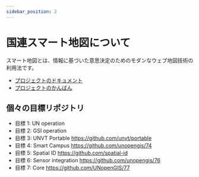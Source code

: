 ```yaml
---
sidebar_position: 2
---
```

# 国連スマート地図について
スマート地図とは、情報に基づいた意思決定のためのモダンなウェブ地図技術の利用法です。

- [プロジェクトのドキュメント](https://github.com/UNopenGIS/7/wiki/Project-Document)
- [プロジェクトのかんばん](https://github.com/orgs/UNopenGIS/projects/1/views/1)

## 個々の目標リポジトリ

- 目標 1: UN operation
- 目標 2: GSI operation
- 目標 3: UNVT Portable https://github.com/unvt/portable
- 目標 4: Smart Campus https://github.com/unopengis/74
- 目標 5: Spatial ID https://github.com/spatial-id
- 目標 6: Sensor integration https://github.com/unopengis/76
- 目標 7: Core https://github.com/UNopenGIS/77
